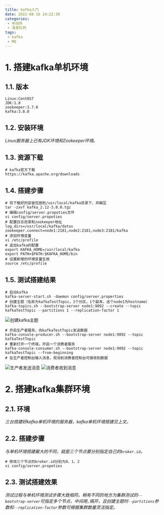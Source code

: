```yaml
---
title: kafka入门
date: 2022-08-16 14:22:30
categories: 
 - 中间件
 - 消息队列
tags:
 - kafka
 - MQ
---
```


# 1. 搭建kafka单机环境

## 1.1. 版本

```
Linux:CentOS7
JDK:1.8
zookeeper:3.7.0
kafka:3.0.0
```

## 1.2. 安装环境

_Linux服务器上已有JDK环境和Zookeeper环境。_

## 1.3. 资源下载

```
# kafka官方下载
https://kafka.apache.org/downloads
```

## 1.4. 搭建步骤

```
# 将下载好的安装包放到/usr/local/kafka目录下，并解压
tar -zxvf kafka_2.12-3.0.0.tgz
# 编辑config/server.propoties文件
vi config/server.propoties
# 配置日志目录和zookeeper地址
log.dirs=/usr/local/kafka/datas
zookeeper.connect=node1:2181,node2:2181,node3:2181/kafka
# 添加环境变量
vi /etc/profile
# 追加kafka的配置
export KAFKA_HOME=/usr/local/kafka
export PATH=$PATH:$KAFKA_HOME/bin
# 设置新增的环境变量生效
source /etc/profile
```

## 1.5. 测试搭建结果

```
# 启动kafka
kafka-server-start.sh -daemon config/server.properties
# 创建主题（名称为kafkaTestTopic，1个分区，1个副本，这个node1为hostname）
kafka-topics.sh --bootstrap-server node1:9092 --create --topic kafkaTestTopic --partitions 1 --replication-factor 1
```

![创建kafka主题](创建kafka主题.png)

```
# 开启生产者服务，向kafkaTestTopic发送数据
kafka-console-producer.sh --bootstrap-server node1:9092 --topic kafkaTestTopic
# 重新打开一个终端，开启一个消费者服务
kafka-console-consumer.sh --bootstrap-server node1:9092 --topic kafkaTestTopic --from-beginning
# 在生产者控制台输入消息，观测到消费者控制台可接收到数据
```

![生产者发送消息](生产者发送消息.png)
![消费者收到消息](消费者收到消息.png)

# 2. 搭建kafka集群环境

## 2.1. 环境

_三台搭建好kafka单机环境的服务器，kafka单机环境搭建见上文。_

## 2.2. 搭建步骤

_与单机环境搭建最大的不同，就是三个节点要分别指定自己的`broker.id`。_

```
# 修改三个节点的broker.id分别为0、1、2
vi config/server.propoties
```

## 2.3. 测试搭建效果

*测试过程与单机环境测试步骤大致相同，稍有不同的地方为集群测试的`--bootstrap-server`可指定多个节点，中间用`,`隔开，且创建主题时`--partitions`参数和`--replication-factor`参数可根据集群数量灵活指定。*

